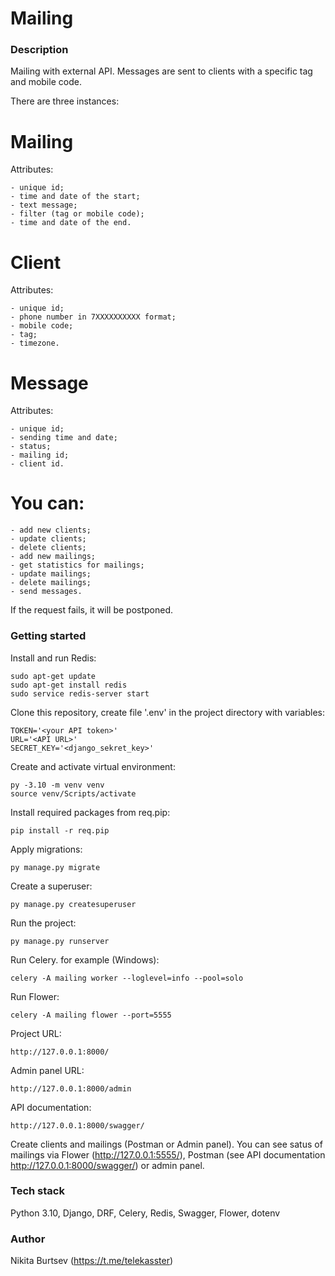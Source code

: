 # Mailing
### Description 
Mailing with external API. Messages are sent to сlients with a specific tag and mobile code.

There are three instances:
# Mailing
Attributes:
```
- unique id;
- time and date of the start;
- text message;
- filter (tag or mobile code);
- time and date of the end.
```

# Client
Attributes:
```
- unique id;
- phone number in 7XXXXXXXXXX format;
- mobile code;
- tag;
- timezone.
```

# Message
Attributes:
```
- unique id;
- sending time and date;
- status;
- mailing id;
- client id.
```

# You can:
```
- add new clients;
- update clients;
- delete clients;
- add new mailings;
- get statistics for mailings;
- update mailings;
- delete mailings;
- send messages.
```

If the request fails, it will be postponed.

### Getting started

Install and run Redis:

```
sudo apt-get update
sudo apt-get install redis
sudo service redis-server start
```

Clone this repository, create file '.env' in the project directory with variables:

```
TOKEN='<your API token>'
URL='<API URL>'
SECRET_KEY='<django_sekret_key>'
```
Create and activate virtual environment:

```
py -3.10 -m venv venv
source venv/Scripts/activate
```

Install required packages from req.pip:

```
pip install -r req.pip
```

Apply migrations:

```
py manage.py migrate
```

Create a superuser:

```
py manage.py createsuperuser
```

Run the project:

```
py manage.py runserver
```

Run Celery. for example (Windows):

```
celery -A mailing worker --loglevel=info --pool=solo
```
Run Flower:

```
celery -A mailing flower --port=5555
```

Project URL:

```
http://127.0.0.1:8000/
```

Admin panel URL:

```
http://127.0.0.1:8000/admin
```

API documentation:

```
http://127.0.0.1:8000/swagger/
```

Create clients and mailings (Postman or Admin panel).
You can see satus of mailings via Flower (http://127.0.0.1:5555/), Postman (see API documentation http://127.0.0.1:8000/swagger/) or admin panel.


### Tech stack

Python 3.10, Django, DRF, Celery, Redis, Swagger, Flower, dotenv

### Author

Nikita Burtsev (https://t.me/telekasster)

